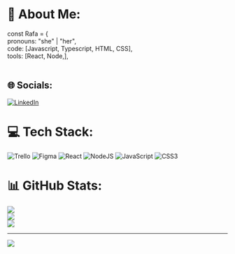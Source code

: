 # 💫 About Me:
const Rafa = {<br>  pronouns: "she" | "her",<br>  code: [Javascript, Typescript, HTML, CSS],<br>  tools: [React, Node,],<br><br> 


## 🌐 Socials:
[![LinkedIn](https://img.shields.io/badge/LinkedIn-%230077B5.svg?logo=linkedin&logoColor=white)](https://linkedin.com/in/https://www.linkedin.com/in/rafaelaaraujosilva/) 

# 💻 Tech Stack:
![Trello](https://img.shields.io/badge/Trello-%23026AA7.svg?style=for-the-badge&logo=Trello&logoColor=white) ![Figma](https://img.shields.io/badge/figma-%23F24E1E.svg?style=for-the-badge&logo=figma&logoColor=white) ![React](https://img.shields.io/badge/react-%2320232a.svg?style=for-the-badge&logo=react&logoColor=%2361DAFB) ![NodeJS](https://img.shields.io/badge/node.js-6DA55F?style=for-the-badge&logo=node.js&logoColor=white) ![JavaScript](https://img.shields.io/badge/javascript-%23323330.svg?style=for-the-badge&logo=javascript&logoColor=%23F7DF1E) ![CSS3](https://img.shields.io/badge/css3-%231572B6.svg?style=for-the-badge&logo=css3&logoColor=white)
# 📊 GitHub Stats:
![](https://github-readme-stats.vercel.app/api?username=hal9000Rafa&theme=dark&hide_border=true&include_all_commits=false&count_private=true)<br/>
![](https://github-readme-streak-stats.herokuapp.com/?user=hal9000Rafa&theme=dark&hide_border=true)<br/>
![](https://github-readme-stats.vercel.app/api/top-langs/?username=hal9000Rafa&theme=dark&hide_border=true&include_all_commits=false&count_private=true&layout=compact)

---
[![](https://visitcount.itsvg.in/api?id=hal9000Rafa&icon=0&color=0)](https://visitcount.itsvg.in)

<!-- Proudly created with GPRM ( https://gprm.itsvg.in ) -->
